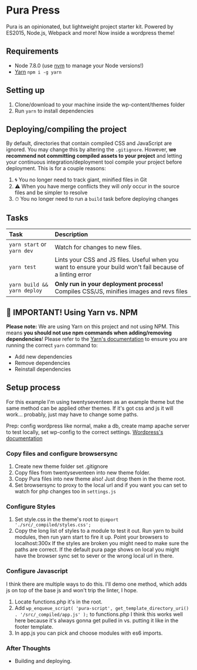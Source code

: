 # Pura Press
Pura is an opinionated, but lightweight project starter kit. Powered by ES2015, Node.js, Webpack and more! Now inside a wordpress theme!

## Requirements
- Node 7.8.0 (use [nvm](https://github.com/creationix/nvm) to manage your Node versions!)
- [Yarn](https://yarnpkg.com) `npm i -g yarn`

## Setting up
1. Clone/download to your machine inside the wp-content/themes folder
2. Run `yarn` to install dependencies

## Deploying/compiling the project
By default, directories that contain compiled CSS and JavaScript are ignored. You may change this by altering the `.gitignore`. However, **we recommend not committing compiled assets to your project** and letting your continuous integration/deployment tool compile your project before deployment. This is for a couple reasons:

1. 🌀 You no longer need to track giant, minified files in Git
2. ⚠️ When you have merge conflicts they will _only_ occur in the source files and be simpler to resolve
3. ⏱ You no longer need to run a `build` task before deploying changes

## Tasks

| Task                        | Description                                                                                                  |
|:----------------------------|:-------------------------------------------------------------------------------------------------------------|
| `yarn start` or `yarn dev`  | Watch for changes to new files.                                                                              |
| `yarn test`                 | Lints your CSS and JS files. Useful when you want to ensure your build won't fail because of a linting error |
| `yarn build && yarn deploy` | **Only run in your deployment process!** Compiles CSS/JS, minifies images and revs files                     |

## 🚨 IMPORTANT! Using Yarn vs. NPM
**Please note:** We are using Yarn on this project and not using NPM. This means **you should not use npm commands when adding/removing dependencies**! Please refer to the [Yarn's documentation](https://yarnpkg.com/en/docs/migrating-from-npm#toc-cli-commands-comparison) to ensure you are running the correct `yarn` command to:

- Add new dependencies
- Remove dependencies
- Reinstall dependencies

## Setup process

For this example I'm using twentyseventeen as an example theme but the same method can be applied other themes. If it's got css and js it will work... probably, just may have to change some paths.

Prep: config wordpress like normal, make a db, create mamp apache server to test locally, set wp-config to the correct settings. [Wordpress's documentation](https://codex.wordpress.org/Installing_WordPress)

### Copy files and configure browsersync

1. Create new theme folder set .gitignore
2. Copy files from twentyseventeen into new theme folder.
3. Copy Pura files into new theme also! Just drop them in the theme root.
4. Set browsersync to proxy to the local url and if you want you can set to watch for php changes too in `settings.js`

### Configure Styles

1. Set style.css in the theme's root to `@import './src/_compiled/styles.css';`
2. Copy the long list of styles to a module to test it out. Run yarn to build modules, then run yarn start to fire it up. Point your browsers to localhost:300x If the styles are broken you might need to make sure the paths are correct. If the default pura page shows on local you might have the browser sync set to sever or the wrong local url in there.

### Configure Javascript

I think there are multiple ways to do this. I'll demo one method, which adds js on top of the base js and won't trip the linter, I hope.

1. Locate functions.php it's in the root.
2. Add `wp_enqueue_script( 'pura-script', get_template_directory_uri() . '/src/_compiled/app.js' );` to functions.php I think this works well here because it's always gonna get pulled in vs. putting it like in the footer template.
3. In app.js you can pick and choose modules with es6 imports.

### After Thoughts
* Building and deploying.